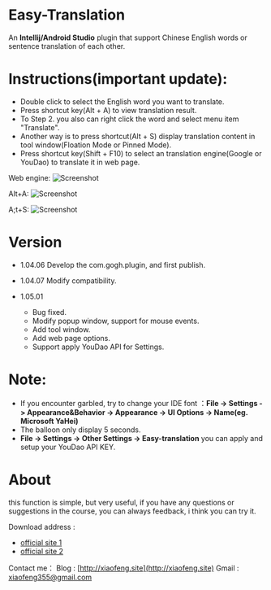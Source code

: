 # Easy-Translation
An **Intellij/Android Studio** plugin that support Chinese English words or sentence translation of each other.

# Instructions(important update):
- Double click to select the English word you want to translate.
- Press shortcut key(Alt + A) to view translation result.
- To Step 2. you also can right click the word and select menu item "Translate".
- Another way is to press shortcut(Alt + S) display translation content in tool window(Floation Mode or Pinned Mode).
- Press shortcut key(Shift + F10) to select an translation engine(Google or YouDao) to translate it in web page.

Web engine:
![Screenshot](https://plugins.jetbrains.com/files/8556/screenshot_16179.png)

Alt+A:
![Screenshot](https://plugins.jetbrains.com/files/8556/screenshot_16176.png)

A;t+S:
![Screenshot](https://plugins.jetbrains.com/files/8556/screenshot_16177.png)


# Version
- 1.04.06
Develop the com.gogh.plugin, and first publish.

- 1.04.07
Modify compatibility.

- 1.05.01
	- Bug fixed.
    - Modify popup window, support for mouse events.
    - Add tool window.
    - Add web page options.
    - Support apply YouDao API for Settings. 

# Note:
- If you encounter garbled, try to change your IDE font ：**File -> Settings -> Appearance&Behavior -> Appearance -> UI Options -> Name(eg. Microsoft YaHei)**
- The balloon only display 5 seconds.
- **File -> Settings -> Other Settings -> Easy-translation** you can  apply and setup your YouDao API KEY.

# About

this function is simple, but very useful, if you have any questions or suggestions in the course, you can always feedback, i think you can try it.

Download address : 
- [official site 1](http://plugins.jetbrains.com/com.gogh.plugin/8553?pr=idea)
- [official site 2](http://plugins.jetbrains.com/com.gogh.plugin/8556?pr=idea)

Contact me：
Blog : [http://xiaofeng.site](http://xiaofeng.site)
Gmail : [xiaofeng355@gmail.com](https://mail.google.com/)
